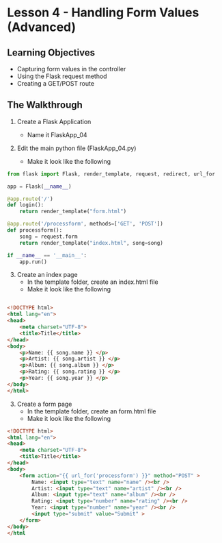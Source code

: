 # Lesson 4 - Handling Form Values (Advanced)

## Learning Objectives
* Capturing form values in the controller
* Using the Flask request method
* Creating a GET/POST route

## The Walkthrough
1. Create a Flask Application
	* Name it FlaskApp_04

2. Edit the main python file (FlaskApp_04.py)
	* Make it look like the following

```python
from flask import Flask, render_template, request, redirect, url_for

app = Flask(__name__)

@app.route('/')
def login():
    return render_template("form.html")

@app.route('/processform', methods=['GET', 'POST'])
def processform():
    song = request.form
    return render_template("index.html", song=song)

if __name__ == '__main__':
    app.run()
```

3. Create an index page
	* In the template folder, create an index.html file
	* Make it look like the following

```html

<!DOCTYPE html>
<html lang="en">
<head>
    <meta charset="UTF-8">
    <title>Title</title>
</head>
<body>
    <p>Name: {{ song.name }} </p>
    <p>Artist: {{ song.artist }} </p>
    <p>Album: {{ song.album }} </p>
    <p>Rating: {{ song.rating }} </p>
    <p>Year: {{ song.year }} </p>
</body>
</html>
```

3. Create a form page
	* In the template folder, create an form.html file
	* Make it look like the following

```html
<!DOCTYPE html>
<html lang="en">
<head>
    <meta charset="UTF-8">
    <title>Title</title>
</head>
<body>
    <form action="{{ url_for('processform') }}" method="POST" >
        Name: <input type="text" name="name" /><br />
        Artist: <input type="text" name="artist" /><br />
        Album: <input type="text" name="album" /><br />
        Rating: <input type="number" name="rating" /><br />
        Year: <input type="number" name="year" /><br />
        <input type="submit" value="Submit" >
    </form>
</body>
</html
```